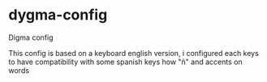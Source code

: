 # dygma-config
Digma config


This config is based on a keyboard english version, i configured each keys to have compatibility with some spanish keys how "ñ" and accents on words
